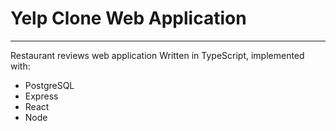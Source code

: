 # Yelp Clone Web Application
---
Restaurant reviews web application
Written in TypeScript, implemented with:
* PostgreSQL
* Express
* React
* Node
